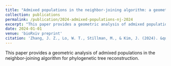```yaml
---
title: "Admixed populations in the neighbor-joining algorithm: a geometric analysis with five taxa"
collection: publications
permalink: /publication/2024-admixed-populations-nj-2024
excerpt: "This paper provides a geometric analysis of admixed populations in the neighbor-joining algorithm for phylogenetic tree reconstruction."
date: 2024-01-01
venue: 'bioRxiv preprint'
citation: 'Zhang, J. Z., Lo, W. T., Stillman, M., & Kim, J. (2024). &quot;Admixed populations in the neighbor-joining algorithm: a geometric analysis with five taxa.&quot; <i>bioRxiv</i>.'
---
```


This paper provides a geometric analysis of admixed populations in the neighbor-joining algorithm for phylogenetic tree reconstruction.
